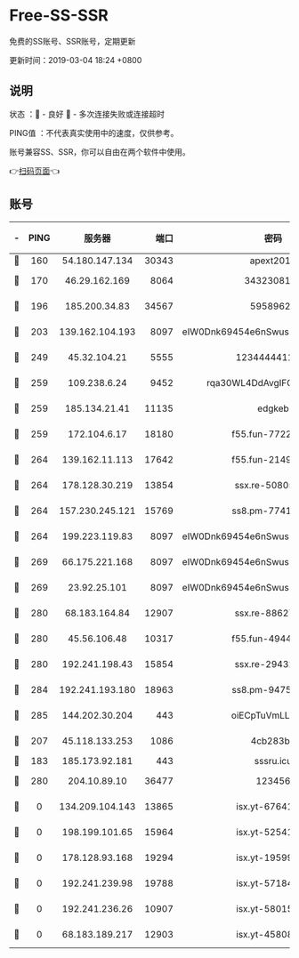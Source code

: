 # Free-SS-SSR

免费的SS账号、SSR账号，定期更新

更新时间：2019-03-04 18:24 +0800

## 说明

状态     ：🙂 - 良好 🙁 - 多次连接失败或连接超时

PING值   ：不代表真实使用中的速度，仅供参考。

账号兼容SS、SSR，你可以自由在两个软件中使用。

👉[扫码页面](https://liesauer.github.io/free-ss-ssr.github.io/)👈

## 账号

|-|PING|服务器|端口|密码|加密方式|区域|
|:----:|:----:|:-----:|-----:|:----:|:----:|:----:|
|🙂|160|54.180.147.134|30343|apext2019|chacha20|KR|
|🙂|170|46.29.162.169|8064|3432308177|aes-256-cfb|RU|
|🙂|196|185.200.34.83|34567|59589627|aes-256-cfb|US|
|🙂|203|139.162.104.193|8097|eIW0Dnk69454e6nSwuspv9DmS201tQ0D|aes-256-cfb|JP|
|🙂|249|45.32.104.21|5555|1234444411111|aes-256-cfb|SG|
|🙂|259|109.238.6.24|9452|rqa30WL4DdAvgIFG6Fs3znzTa|aes-256-cfb|FR|
|🙂|259|185.134.21.41|11135|edgkeb|aes-256-cfb|GB|
|🙂|259|172.104.6.17|18180|f55.fun-77228320|aes-256-cfb|US|
|🙂|264|139.162.11.113|17642|f55.fun-21493744|aes-256-cfb|SG|
|🙂|264|178.128.30.219|13854|ssx.re-50805835|aes-256-cfb|SG|
|🙂|264|157.230.245.121|15769|ss8.pm-77417708|aes-256-cfb|SG|
|🙂|264|199.223.119.83|8097|eIW0Dnk69454e6nSwuspv9DmS201tQ0D|aes-256-cfb|US|
|🙂|269|66.175.221.168|8097|eIW0Dnk69454e6nSwuspv9DmS201tQ0D|aes-256-cfb|US|
|🙂|269|23.92.25.101|8097|eIW0Dnk69454e6nSwuspv9DmS201tQ0D|aes-256-cfb|US|
|🙂|280|68.183.164.84|12907|ssx.re-88627570|aes-256-cfb|US|
|🙂|280|45.56.106.48|10317|f55.fun-49448952|aes-256-cfb|US|
|🙂|280|192.241.198.43|15854|ssx.re-29432416|aes-256-cfb|US|
|🙂|284|192.241.193.180|18963|ss8.pm-94752333|aes-256-cfb|US|
|🙂|285|144.202.30.204|443|oiECpTuVmLLxk4Ts|aes-256-cfb|US|
|🙂|207|45.118.133.253|1086|4cb283b8|aes-256-cfb|SG|
|🙁|183|185.173.92.181|443|sssru.icu|rc4-md5|RU|
|🙁|280|204.10.89.10|36477|123456|aes-256-cfb|US|
|🙁|0|134.209.104.143|13865|isx.yt-67641153|aes-256-cfb|SG|
|🙁|0|198.199.101.65|15964|isx.yt-52541316|aes-256-cfb|US|
|🙁|0|178.128.93.168|19294|isx.yt-19599027|aes-256-cfb|SG|
|🙁|0|192.241.239.98|19788|isx.yt-57184627|aes-256-cfb|US|
|🙁|0|192.241.236.26|10907|isx.yt-58015517|aes-256-cfb|US|
|🙁|0|68.183.189.217|12903|isx.yt-45808180|aes-256-cfb|SG|

